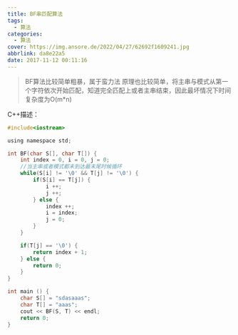 ```yaml
---
title: BF串匹配算法
tags:
  - 算法
categories:
  - 算法
cover: https://img.ansore.de/2022/04/27/62692f1609241.jpg
abbrlink: da8e22a5
date: 2017-11-12 00:11:16
---
```


> BF算法比较简单粗暴，属于蛮力法 原理也比较简单，将主串与模式从第一个字符依次开始匹配，知道完全匹配上或者主串结束，因此最坏情况下时间复杂度为O(m*n)

C++描述：

<!-- more -->

```c
#include<iostream>

using namespace std;

int BF(char S[], char T[]) {
    int index = 0, i = 0, j = 0;
    //当主串或者模式都未到达最末尾时候循环
    while(S[i] != '\0' && T[j] != '\0') {
        if(S[i] == T[j]) {
            i ++;
            j ++;
        } else {
            index ++;
            i = index;
            j = 0;
        }
    }

    if(T[j] == '\0') {
        return index + 1;
    } else {
        return 0;
    }
}

int main () {
    char S[] = "sdasaaas";
    char T[] = "aaas";
    cout << BF(S, T) << endl;
    return 0;
}
```
